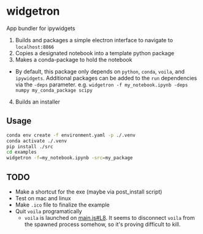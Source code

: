 # widgetron
App bundler for ipywidgets

1. Builds and packages a simple electron interface to navigate to `localhost:8866`
2. Copies a designated notebook into a template python package
3. Makes a conda-package to hold the notebook
  - By default, this package only depends on `python`, `conda`, `voila`, and `ipywidgets`. Additional packages can be added to the `run` dependencies via the `-deps` parameter. e.g. `widgetron -f my_notebook.ipynb -deps numpy my_conda_package scipy`
4. Builds an installer

## Usage
```bash
conda env create -f environment.yaml -p ./.venv
conda activate ./.venv
pip install ./src
cd examples
widgetron -f=my_notebook.ipynb -src=my_package
```

## TODO
- Make a shortcut for the exe (maybe via post_install script)
- Test on mac and linux
- Make `.ico` file to finalize the example
- Quit `voila` programatically
  - `voila` is launched on [main.js#L8](https://github.com/JoelStansbury/widgetron/blob/main/src/widgetron/templates/electron/main.js#L8). It seems to disconnect `voila` from the spawned process somehow, so it's proving difficult to kill.
